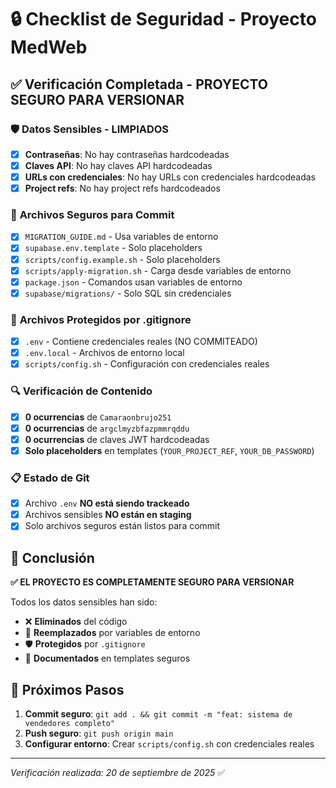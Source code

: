 # 🔒 Checklist de Seguridad - Proyecto MedWeb

## ✅ **Verificación Completada - PROYECTO SEGURO PARA VERSIONAR**

### 🛡️ **Datos Sensibles - LIMPIADOS**

- [x] **Contraseñas**: No hay contraseñas hardcodeadas
- [x] **Claves API**: No hay claves API hardcodeadas
- [x] **URLs con credenciales**: No hay URLs con credenciales hardcodeadas
- [x] **Project refs**: No hay project refs hardcodeados

### 📁 **Archivos Seguros para Commit**

- [x] `MIGRATION_GUIDE.md` - Usa variables de entorno
- [x] `supabase.env.template` - Solo placeholders
- [x] `scripts/config.example.sh` - Solo placeholders
- [x] `scripts/apply-migration.sh` - Carga desde variables de entorno
- [x] `package.json` - Comandos usan variables de entorno
- [x] `supabase/migrations/` - Solo SQL sin credenciales

### 🚫 **Archivos Protegidos por .gitignore**

- [x] `.env` - Contiene credenciales reales (NO COMMITEADO)
- [x] `.env.local` - Archivos de entorno local
- [x] `scripts/config.sh` - Configuración con credenciales reales

### 🔍 **Verificación de Contenido**

- [x] **0 ocurrencias** de `Camaraonbrujo251`
- [x] **0 ocurrencias** de `argclmyzbfazpmmrqddu`
- [x] **0 ocurrencias** de claves JWT hardcodeadas
- [x] **Solo placeholders** en templates (`YOUR_PROJECT_REF`, `YOUR_DB_PASSWORD`)

### 📋 **Estado de Git**

- [x] Archivo `.env` **NO está siendo trackeado**
- [x] Archivos sensibles **NO están en staging**
- [x] Solo archivos seguros están listos para commit

## 🎯 **Conclusión**

**✅ EL PROYECTO ES COMPLETAMENTE SEGURO PARA VERSIONAR**

Todos los datos sensibles han sido:

- ❌ **Eliminados** del código
- 🔄 **Reemplazados** por variables de entorno
- 🛡️ **Protegidos** por `.gitignore`
- 📝 **Documentados** en templates seguros

## 🚀 **Próximos Pasos**

1. **Commit seguro**: `git add . && git commit -m "feat: sistema de vendedores completo"`
2. **Push seguro**: `git push origin main`
3. **Configurar entorno**: Crear `scripts/config.sh` con credenciales reales

---

_Verificación realizada: 20 de septiembre de 2025_ ✅

